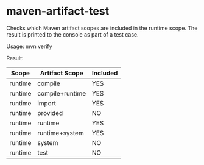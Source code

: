 # maven-artifact-test
Checks which Maven artifact scopes are included in the runtime scope.
The result is printed to the console as part of a test case.

Usage:
mvn verify

Result:

|Scope|Artifact Scope|Included|
|--------------------|--------------------|----------|
|runtime|compile|YES|
|runtime|compile+runtime|YES|
|runtime|import|YES|
|runtime|provided|NO|
|runtime|runtime|YES|
|runtime|runtime+system|YES|
|runtime|system|NO|
|runtime|test|NO|
